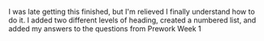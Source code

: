 I was late getting this finished, but I'm relieved I finally understand how to do it. I added two different levels of heading, created a numbered list, and added my answers to the questions from Prework Week 1